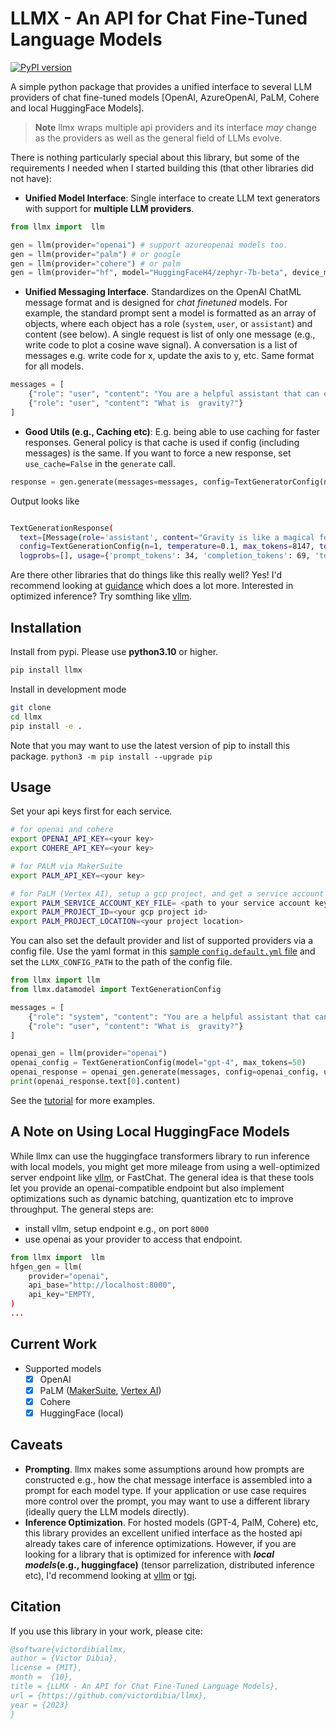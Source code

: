 # LLMX - An API for Chat Fine-Tuned Language Models

[![PyPI version](https://badge.fury.io/py/llmx.svg)](https://badge.fury.io/py/llmx)

A simple python package that provides a unified interface to several LLM providers of chat fine-tuned models [OpenAI, AzureOpenAI, PaLM, Cohere and local HuggingFace Models].

> **Note**
> llmx wraps multiple api providers and its interface _may_ change as the providers as well as the general field of LLMs evolve.

There is nothing particularly special about this library, but some of the requirements I needed when I started building this (that other libraries did not have):

- **Unified Model Interface**: Single interface to create LLM text generators with support for **multiple LLM providers**.

```python
from llmx import  llm

gen = llm(provider="openai") # support azureopenai models too.
gen = llm(provider="palm") # or google
gen = llm(provider="cohere") # or palm
gen = llm(provider="hf", model="HuggingFaceH4/zephyr-7b-beta", device_map="auto") # run huggingface model locally
```

- **Unified Messaging Interface**. Standardizes on the OpenAI ChatML message format and is designed for _chat finetuned_ models. For example, the standard prompt sent a model is formatted as an array of objects, where each object has a role (`system`, `user`, or `assistant`) and content (see below). A single request is list of only one message (e.g., write code to plot a cosine wave signal). A conversation is a list of messages e.g. write code for x, update the axis to y, etc. Same format for all models.

```python
messages = [
    {"role": "user", "content": "You are a helpful assistant that can explain concepts clearly to a 6 year old child."},
    {"role": "user", "content": "What is  gravity?"}
]
```

- **Good Utils (e.g., Caching etc)**: E.g. being able to use caching for faster responses. General policy is that cache is used if config (including messages) is the same. If you want to force a new response, set `use_cache=False` in the `generate` call.

```python
response = gen.generate(messages=messages, config=TextGeneratorConfig(n=1, use_cache=True))
```

Output looks like

```bash

TextGenerationResponse(
  text=[Message(role='assistant', content="Gravity is like a magical force that pulls things towards each other. It's what keeps us on the ground and stops us from floating away into space. ... ")],
  config=TextGenerationConfig(n=1, temperature=0.1, max_tokens=8147, top_p=1.0, top_k=50, frequency_penalty=0.0, presence_penalty=0.0, provider='openai', model='gpt-4', stop=None),
  logprobs=[], usage={'prompt_tokens': 34, 'completion_tokens': 69, 'total_tokens': 103})

```

Are there other libraries that do things like this really well? Yes! I'd recommend looking at [guidance](https://github.com/microsoft/guidance) which does a lot more. Interested in optimized inference? Try somthing like [vllm](https://github.com/vllm-project/vllm).

## Installation

Install from pypi. Please use **python3.10** or higher.

```bash
pip install llmx
```

Install in development mode

```bash
git clone
cd llmx
pip install -e .
```

Note that you may want to use the latest version of pip to install this package.
`python3 -m pip install --upgrade pip`

## Usage

Set your api keys first for each service.

```bash
# for openai and cohere
export OPENAI_API_KEY=<your key>
export COHERE_API_KEY=<your key>

# for PALM via MakerSuite
export PALM_API_KEY=<your key>

# for PaLM (Vertex AI), setup a gcp project, and get a service account key file
export PALM_SERVICE_ACCOUNT_KEY_FILE= <path to your service account key file>
export PALM_PROJECT_ID=<your gcp project id>
export PALM_PROJECT_LOCATION=<your project location>
```

You can also set the default provider and list of supported providers via a config file. Use the yaml format in this [sample `config.default.yml` file](llmx/configs/config.default.yml) and set the `LLMX_CONFIG_PATH` to the path of the config file.

```python
from llmx import llm
from llmx.datamodel import TextGenerationConfig

messages = [
    {"role": "system", "content": "You are a helpful assistant that can explain concepts clearly to a 6 year old child."},
    {"role": "user", "content": "What is  gravity?"}
]

openai_gen = llm(provider="openai")
openai_config = TextGenerationConfig(model="gpt-4", max_tokens=50)
openai_response = openai_gen.generate(messages, config=openai_config, use_cache=True)
print(openai_response.text[0].content)

```

See the [tutorial](/notebooks/tutorial.ipynb) for more examples.

## A Note on Using Local HuggingFace Models

While llmx can use the huggingface transformers library to run inference with local models, you might get more mileage from using a well-optimized server endpoint like [vllm](https://vllm.readthedocs.io/en/latest/getting_started/quickstart.html#openai-compatible-server), or FastChat. The general idea is that these tools let you provide an openai-compatible endpoint but also implement optimizations such as dynamic batching, quantization etc to improve throughput. The general steps are:

- install vllm, setup endpoint e.g., on port `8000`
- use openai as your provider to access that endpoint.

```python
from llmx import  llm
hfgen_gen = llm(
    provider="openai",
    api_base="http://localhost:8000",
    api_key="EMPTY,
)
...
```

## Current Work

- Supported models
  - [x] OpenAI
  - [x] PaLM ([MakerSuite](https://developers.generativeai.google/api/rest/generativelanguage), [Vertex AI](https://cloud.google.com/vertex-ai/docs/generative-ai/learn/models))
  - [x] Cohere
  - [x] HuggingFace (local)

## Caveats

- **Prompting**. llmx makes some assumptions around how prompts are constructed e.g., how the chat message interface is assembled into a prompt for each model type. If your application or use case requires more control over the prompt, you may want to use a different library (ideally query the LLM models directly).
- **Inference Optimization**. For hosted models (GPT-4, PalM, Cohere) etc, this library provides an excellent unified interface as the hosted api already takes care of inference optimizations. However, if you are looking for a library that is optimized for inference with **_local models_(e.g., huggingface)** (tensor parrelization, distributed inference etc), I'd recommend looking at [vllm](https://github.com/vllm-project/vllm) or [tgi](https://github.com/huggingface/text-generation-inference).

## Citation

If you use this library in your work, please cite:

```bibtex
@software{victordibiallmx,
author = {Victor Dibia},
license = {MIT},
month =  {10},
title = {LLMX - An API for Chat Fine-Tuned Language Models},
url = {https://github.com/victordibia/llmx},
year = {2023}
}
```
